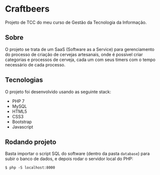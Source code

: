 # Craftbeers

Projeto de TCC do meu curso de Gestão da Tecnologia da Informação.

## Sobre

O projeto se trata de um SaaS (Software as a Service) para gerenciamento do processo de criação de cervejas artesanais, onde é possivel criar categorias e processos de cerveja, cada um com seus timers com o tempo necessário de cada processo. 

## Tecnologias

O projeto foi desenvolvido usando as seguinte stack:

- PHP 7
- MySQL
- HTML5
- CSS3
- Bootstrap
- Javascript

## Rodando projeto 

Basta importar o script SQL do software (dentro da pasta `database`) para subir o banco de dados, e depois rodar o servidor local do PHP:

```
$ php -S localhost:8000 
```
